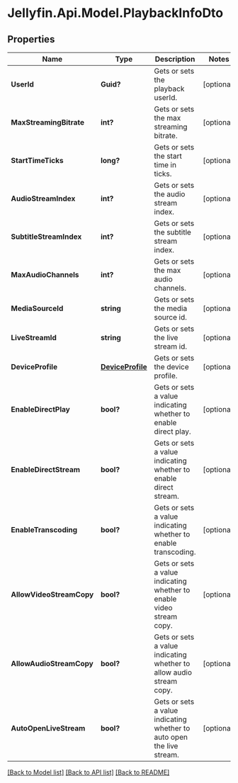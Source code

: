 
# Jellyfin.Api.Model.PlaybackInfoDto

## Properties

Name | Type | Description | Notes
------------ | ------------- | ------------- | -------------
**UserId** | **Guid?** | Gets or sets the playback userId. | [optional] 
**MaxStreamingBitrate** | **int?** | Gets or sets the max streaming bitrate. | [optional] 
**StartTimeTicks** | **long?** | Gets or sets the start time in ticks. | [optional] 
**AudioStreamIndex** | **int?** | Gets or sets the audio stream index. | [optional] 
**SubtitleStreamIndex** | **int?** | Gets or sets the subtitle stream index. | [optional] 
**MaxAudioChannels** | **int?** | Gets or sets the max audio channels. | [optional] 
**MediaSourceId** | **string** | Gets or sets the media source id. | [optional] 
**LiveStreamId** | **string** | Gets or sets the live stream id. | [optional] 
**DeviceProfile** | [**DeviceProfile**](DeviceProfile.md) | Gets or sets the device profile. | [optional] 
**EnableDirectPlay** | **bool?** | Gets or sets a value indicating whether to enable direct play. | [optional] 
**EnableDirectStream** | **bool?** | Gets or sets a value indicating whether to enable direct stream. | [optional] 
**EnableTranscoding** | **bool?** | Gets or sets a value indicating whether to enable transcoding. | [optional] 
**AllowVideoStreamCopy** | **bool?** | Gets or sets a value indicating whether to enable video stream copy. | [optional] 
**AllowAudioStreamCopy** | **bool?** | Gets or sets a value indicating whether to allow audio stream copy. | [optional] 
**AutoOpenLiveStream** | **bool?** | Gets or sets a value indicating whether to auto open the live stream. | [optional] 

[[Back to Model list]](../README.md#documentation-for-models)
[[Back to API list]](../README.md#documentation-for-api-endpoints)
[[Back to README]](../README.md)

